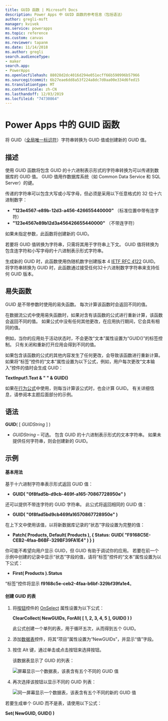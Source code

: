 ```yaml
---
title: GUID 函数 | Microsoft Docs
description: Power Apps 中 GUID 函数的参考信息（包括语法）
author: gregli-msft
manager: kvivek
ms.service: powerapps
ms.topic: reference
ms.custom: canvas
ms.reviewer: tapanm
ms.date: 11/14/2018
ms.author: gregli
search.audienceType:
- maker
search.app:
- PowerApps
ms.openlocfilehash: 88028d2dc4016d294e051ecff66b590996b57966
ms.sourcegitcommit: 6b27eae6dd8a53f224a8dc7d0aa00e334d6fed15
ms.translationtype: MT
ms.contentlocale: zh-CN
ms.lasthandoff: 12/03/2019
ms.locfileid: "74730864"
---
```

# <a name="guid-function-in-power-apps"></a>Power Apps 中的 GUID 函数
将 GUID（[全局唯一标识符](https://en.wikipedia.org/wiki/Universally_unique_identifier)）字符串转换为 GUID 值或创建新的 GUID 值。

## <a name="description"></a>描述
使用 GUID 函数将包含 GUID 的十六进制表示形式的字符串转换为可以传递到数据库的 GUID 值。 GUID 值用作数据库系统（如 Common Data Service 和 SQL Server）的键。

传递的字符串可以包含大写或小写字母，但必须是采用以下任意格式的 32 位十六进制数字：

- **"123e4567-e89b-12d3-a456-426655440000"** （标准位置中带有连字符）
- **"123e4567e89b12d3a456426655440000"** （不带连字符）

如果未指定参数，此函数将创建新的 GUID。

若要将 GUID 值转换为字符串，只需将其用于字符串上下文。 GUID 值将转换为包含连字符和小写字母的十六进制表示形式字符串。 

生成新的 GUID 时，此函数使用伪随机数字创建版本 4 [IETF RFC 4122](https://www.ietf.org/rfc/rfc4122.txt) GUID。 将字符串转换为 GUID 时，此函数通过接受任何32十六进制数字字符串来支持任何 GUID 版本。

## <a name="volatile-functions"></a>易失函数
GUID 是不带参数时使用的易失函数。 每次计算该函数时会返回不同的值。  

在数据流公式中使用易失函数时，如果对含有该函数的公式进行重新计算，该函数会返回不同的值。 如果公式中没有任何其他更改，在应用执行期间，它会具有相同的值。

例如，当你的应用处于活动状态时，不会更改“文本”属性设置为“GUID()”的标签控制。 只有关闭和重新打开应用会得到不同的值。

如果包含该函数的公式的其他内容发生了任何更改，会导致该函数进行重新计算。 如果将“标签”控件的“文本”属性设置为以下公式，例如，用户每次更改“文本输入”控件的值时会生成 GUID：

**TextInput1.Text & " " & GUID()**

如果在[行为公式](../working-with-formulas-in-depth.md)中使用，则每当计算该公式时，也会计算 GUID。 有关详细信息，请参阅本主题后面部分的示例。

## <a name="syntax"></a>语法
**GUID**( [ *GUIDString* ] )

* *GUIDString* – 可选。  包含 GUID 的十六进制表示形式的文本字符串。 如果未提供任何字符串，则会创建新的 GUID。

## <a name="examples"></a>示例

#### <a name="basic-usage"></a>基本用法

基于十六进制字符串表示形式返回 GUID 值：

* **GUID( "0f8fad5b-d9cb-469f-a165-70867728950e" )**

还可以提供不带连字符的 GUID 字符串。 此公式将返回相同的 GUID 值：

* **GUID( "0f8fad5bd9cb469fa16570867728950e" )**

在上下文中使用该值，以将新数据库记录的“状态”字段设置为完整的值：

* **Patch( Products, Default( Products ), { Status: GUID( "F9168C5E-CEB2-4faa-B6BF-329BF39FA1E4" ) } )**

你可能不希望向用户显示 GUID，但 GUID 有助于调试你的应用。 若要在前一个示例中创建的记录中显示“状态”字段的值，请将“标签”控件的“文本”属性设置为以下公式：

* **First( Products ).Status**

“标签”控件将显示 **f9168c5e-ceb2-4faa-b6bf-329bf39fa1e4**。

#### <a name="create-a-table-of-guids"></a>创建 GUID 的表

1. 将[按钮](../controls/control-button.md)控件的 [OnSelect](../controls/properties-core.md) 属性设置为以下公式：

    **ClearCollect( NewGUIDs, ForAll( [ 1, 2, 3, 4, 5 ], GUID() ) )**

    此公式创建一个单列的表，用于循环五次，从而得到五个 GUID。

1. 添加[数据表](../controls/control-data-table.md)控件，将其“项目”属性设置为“NewGUIDs”，并显示“值”字段。

1. 按住 Alt 键，通过单击或点击按钮来选择按钮。

    该数据表显示了 GUID 的列表：

    ![屏幕显示一个数据表，该表含有五个不同的 GUID 值](media/function-guid/guid-collection-1.png)

1. 再次选择该按钮以显示不同的 GUID 列表：

    ![同一屏幕显示一个数据表，该表含有五个不同的新的 GUID 值](media/function-guid/guid-collection-2.png)

若要生成单个 GUID 而不是表，请使用以下公式：

**Set( NewGUID, GUID() )**
